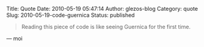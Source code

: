 Title: Quote
Date: 2010-05-19 05:47:14
Author: glezos-blog
Category: quote
Slug: 2010-05-19-code-guernica
Status: published

> Reading this piece of code is like seeing Guernica for the first time.

&mdash; moi
